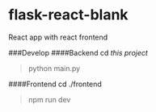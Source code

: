 # flask-react-blank

React app with react frontend

###Develop
####Backend
cd *this project*

> python main.py

####Frontend
cd ./frontend

> npm run dev
